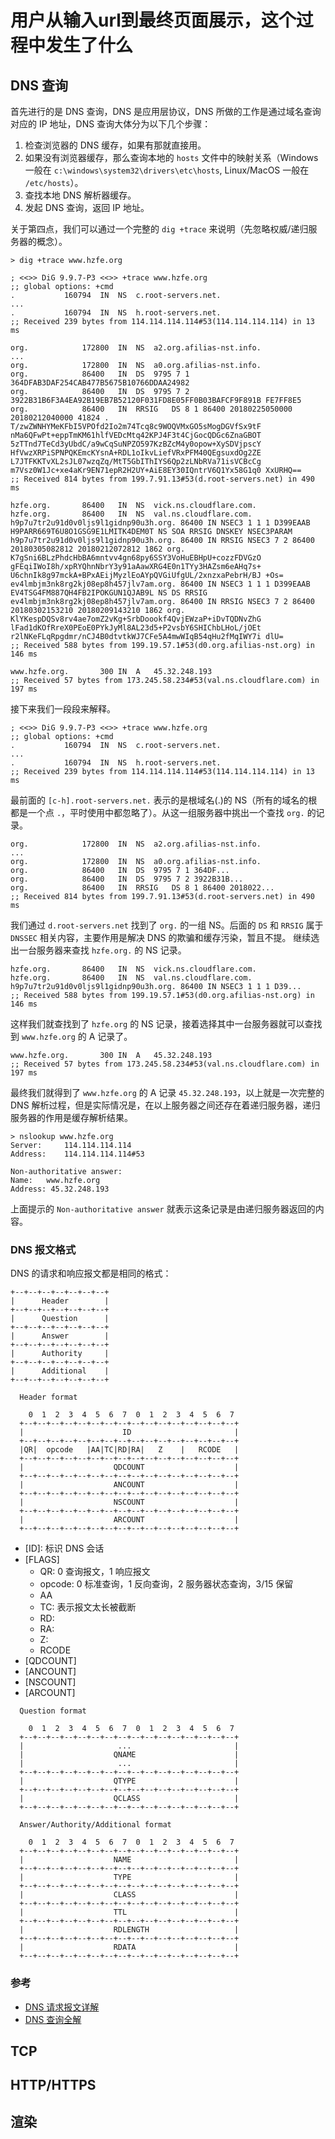 # 用户从输入url到最终页面展示，这个过程中发生了什么

## DNS 查询

首先进行的是 DNS 查询，DNS 是应用层协议，DNS 所做的工作是通过域名查询对应的 IP 地址，DNS 查询大体分为以下几个步骤：

1. 检查浏览器的 DNS 缓存，如果有那就直接用。
2. 如果没有浏览器缓存，那么查询本地的 `hosts` 文件中的映射关系（Windows 一般在 `c:\windows\system32\drivers\etc\hosts`, Linux/MacOS 一般在 `/etc/hosts`）。
3. 查找本地 DNS 解析器缓存。
4. 发起 DNS 查询，返回 IP 地址。

关于第四点，我们可以通过一个完整的 `dig +trace` 来说明（先忽略权威/递归服务器的概念）。

```
> dig +trace www.hzfe.org

; <<>> DiG 9.9.7-P3 <<>> +trace www.hzfe.org
;; global options: +cmd
.			160794	IN	NS	c.root-servers.net.
...
.			160794	IN	NS	h.root-servers.net.
;; Received 239 bytes from 114.114.114.114#53(114.114.114.114) in 13 ms

org.			172800	IN	NS	a2.org.afilias-nst.info.
...
org.			172800	IN	NS	a0.org.afilias-nst.info.
org.			86400	IN	DS	9795 7 1 364DFAB3DAF254CAB477B5675B10766DDAA24982
org.			86400	IN	DS	9795 7 2 3922B31B6F3A4EA92B19EB7B52120F031FD8E05FF0B03BAFCF9F891B FE7FF8E5
org.			86400	IN	RRSIG	DS 8 1 86400 20180225050000 20180212040000 41824 . T/zwZWNHYMeKFbI5VPOfd2Io2m74Tcq8c9WOQVMxGO5sMogDGVfSx9tF nMa6QFwPt+eppTmKM61hlfVEDcMtq42KPJ4F3t4CjGocQDGc6ZnaGBOT 5zTTnd7TeCd3yUbdC/a9wCqSuNPZO597KzBZcM4y0opow+XySDVjpscY HfVwzXRPiSPNPQKEmcKYsnA+RDL1oIkvLiefVRxPFM40QEgsuxdOg2ZE L7JTFKKTvXL2sJL07wzqZq/MtT5GbIThIYS6Qp2zLNbRVa71isVCBcCg m7Vsz0W1Jc+xe4aKr9EN71epR2H2UY+AiE8EY30IQntrV6Q1Yx58G1q0 XxURHQ==
;; Received 814 bytes from 199.7.91.13#53(d.root-servers.net) in 490 ms

hzfe.org.		86400	IN	NS	vick.ns.cloudflare.com.
hzfe.org.		86400	IN	NS	val.ns.cloudflare.com.
h9p7u7tr2u91d0v0ljs9l1gidnp90u3h.org. 86400 IN NSEC3 1 1 1 D399EAAB H9PARR669T6U8O1GSG9E1LMITK4DEM0T NS SOA RRSIG DNSKEY NSEC3PARAM
h9p7u7tr2u91d0v0ljs9l1gidnp90u3h.org. 86400 IN RRSIG NSEC3 7 2 86400 20180305082812 20180212072812 1862 org. K7gSni6BLzPhdcHbBA6mntvv4gn68py6SSY3VoHuEBHpU+cozzFDVGzO gFEqiIWoI8h/xpRYQhnNbrY3y91aAawXRG4E0n1TYy3HAZsm6eAHq7s+ U6chnIk8g97mckA+BPxAEijMyzlEoAYpQVGiUfgUL/2xnzxaPebrH/BJ +Os=
ev4lmbjm3nk8rg2kj08ep8h457jlv7am.org. 86400 IN NSEC3 1 1 1 D399EAAB EV4TSG4FM887QH4FB2IPOKGUN1QJAB9L NS DS RRSIG
ev4lmbjm3nk8rg2kj08ep8h457jlv7am.org. 86400 IN RRSIG NSEC3 7 2 86400 20180302153210 20180209143210 1862 org. KlYKespDQSv8rv4ae7omZ2vKg+SrbDoookf4QvjEWzaP+iDvTQDNvZhG lFad1dKOfRreX0PEoE0PYkJyMl8AL23d5+P2vsbY6SHIChbLHoL/jOEt r2lNKeFLqRpgdmr/nCJ4B0dtvtkWJ7CFe5A4mwWIqB54qHu2fMqIWY7i dlU=
;; Received 588 bytes from 199.19.57.1#53(d0.org.afilias-nst.org) in 146 ms

www.hzfe.org.		300	IN	A	45.32.248.193
;; Received 57 bytes from 173.245.58.234#53(val.ns.cloudflare.com) in 197 ms
```

接下来我们一段段来解释。

```
; <<>> DiG 9.9.7-P3 <<>> +trace www.hzfe.org
;; global options: +cmd
.			160794	IN	NS	c.root-servers.net.
...
.			160794	IN	NS	h.root-servers.net.
;; Received 239 bytes from 114.114.114.114#53(114.114.114.114) in 13 ms
```

最前面的 `[c-h].root-servers.net.` 表示的是根域名(.)的 NS（所有的域名的根都是一个点 `.`，平时使用中都忽略了）。从这一组服务器中挑出一个查找 `org.` 的记录。

```
org.			172800	IN	NS	a2.org.afilias-nst.info.
...
org.			172800	IN	NS	a0.org.afilias-nst.info.
org.			86400	IN	DS	9795 7 1 364DF...
org.			86400	IN	DS	9795 7 2 3922B31B...
org.			86400	IN	RRSIG	DS 8 1 86400 2018022...
;; Received 814 bytes from 199.7.91.13#53(d.root-servers.net) in 490 ms
```

我们通过 `d.root-servers.net` 找到了 `org.` 的一组 NS。后面的 `DS` 和 `RRSIG` 属于 `DNSSEC` 相关内容，主要作用是解决 DNS 的欺骗和缓存污染，暂且不提。
继续选出一台服务器来查找 `hzfe.org.` 的 NS 记录。

```
hzfe.org.		86400	IN	NS	vick.ns.cloudflare.com.
hzfe.org.		86400	IN	NS	val.ns.cloudflare.com.
h9p7u7tr2u91d0v0ljs9l1gidnp90u3h.org. 86400 IN NSEC3 1 1 1 D39...
;; Received 588 bytes from 199.19.57.1#53(d0.org.afilias-nst.org) in 146 ms
```

这样我们就查找到了 `hzfe.org` 的 NS 记录，接着选择其中一台服务器就可以查找到 `www.hzfe.org` 的 A 记录了。

```
www.hzfe.org.		300	IN	A	45.32.248.193
;; Received 57 bytes from 173.245.58.234#53(val.ns.cloudflare.com) in 197 ms
```

最终我们就得到了 `www.hzfe.org` 的 A 记录 `45.32.248.193`，以上就是一次完整的 DNS 解析过程，但是实际情况是，在以上服务器之间还存在着递归服务器，递归服务器的作用是缓存解析结果。

```
> nslookup www.hzfe.org
Server:		114.114.114.114
Address:	114.114.114.114#53

Non-authoritative answer:
Name:	www.hzfe.org
Address: 45.32.248.193
```

上面提示的 `Non-authoritative answer` 就表示这条记录是由递归服务器返回的内容。


### DNS 报文格式

DNS 的请求和响应报文都是相同的格式：

```
+--+--+--+--+--+--+--+
|      Header        |
+--+--+--+--+--+--+--+
|      Question      |
+--+--+--+--+--+--+--+
|      Answer        |
+--+--+--+--+--+--+--+
|      Authority     |
+--+--+--+--+--+--+--+
|      Additional    |
+--+--+--+--+--+--+--+
```

```
  Header format

    0  1  2  3  4  5  6  7  0  1  2  3  4  5  6  7
  +--+--+--+--+--+--+--+--+--+--+--+--+--+--+--+--+
  |                      ID                       | 
  +--+--+--+--+--+--+--+--+--+--+--+--+--+--+--+--+
  |QR|  opcode   |AA|TC|RD|RA|   Z    |   RCODE   |
  +--+--+--+--+--+--+--+--+--+--+--+--+--+--+--+--+
  |                    QDCOUNT                    |
  +--+--+--+--+--+--+--+--+--+--+--+--+--+--+--+--+
  |                    ANCOUNT                    |
  +--+--+--+--+--+--+--+--+--+--+--+--+--+--+--+--+
  |                    NSCOUNT                    |
  +--+--+--+--+--+--+--+--+--+--+--+--+--+--+--+--+
  |                    ARCOUNT                    |
  +--+--+--+--+--+--+--+--+--+--+--+--+--+--+--+--+
```

- [ID]: 标识 DNS 会话
- [FLAGS]
    - QR: 0 查询报文，1 响应报文
    - opcode: 0 标准查询，1 反向查询，2 服务器状态查询，3/15 保留
    - AA
    - TC: 表示报文太长被截断
    - RD:
    - RA:
    - Z:
    - RCODE
- [QDCOUNT]
- [ANCOUNT]
- [NSCOUNT]
- [ARCOUNT]

```
  Question format

    0  1  2  3  4  5  6  7  0  1  2  3  4  5  6  7
  +--+--+--+--+--+--+--+--+--+--+--+--+--+--+--+--+
  |                     ...                       |
  |                    QNAME                      |
  |                     ...                       |
  +--+--+--+--+--+--+--+--+--+--+--+--+--+--+--+--+
  |                    QTYPE                      |
  +--+--+--+--+--+--+--+--+--+--+--+--+--+--+--+--+
  |                    QCLASS                     |
  +--+--+--+--+--+--+--+--+--+--+--+--+--+--+--+--+
```

```
  Answer/Authority/Additional format

    0  1  2  3  4  5  6  7  0  1  2  3  4  5  6  7
  +--+--+--+--+--+--+--+--+--+--+--+--+--+--+--+--+
  |                    NAME                       |
  +--+--+--+--+--+--+--+--+--+--+--+--+--+--+--+--+
  |                    TYPE                       |
  +--+--+--+--+--+--+--+--+--+--+--+--+--+--+--+--+
  |                    CLASS                      |
  +--+--+--+--+--+--+--+--+--+--+--+--+--+--+--+--+
  |                    TTL                        |
  +--+--+--+--+--+--+--+--+--+--+--+--+--+--+--+--+
  |                    RDLENGTH                   |
  +--+--+--+--+--+--+--+--+--+--+--+--+--+--+--+--+
  |                    RDATA                      |
  +--+--+--+--+--+--+--+--+--+--+--+--+--+--+--+--+
```

### 参考

- [DNS 请求报文详解](https://yi-love.github.io/blog/node.js/javascript/dns/2016/11/11/dns-request.html)
- [DNS 查询全解](https://www.90.cx/dns-query-1/)

## TCP

## HTTP/HTTPS

## 渲染